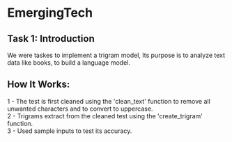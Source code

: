 # EmergingTech

## Task 1: Introduction 
We were taskes to implement a trigram model, Its purpose is to analyze text data like books, to build a language model.

## How It Works:
1 - The test is first cleaned using the 'clean_text' function to remove all unwanted characters and to convert to uppercase.  
2 - Trigrams extract from the cleaned test using the 'create_trigram' function.  
3 - Used sample inputs to test its accuracy.  

